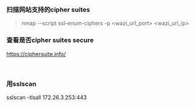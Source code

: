 ### 扫描网站支持的cipher suites<br>
>nmap --script ssl-enum-ciphers -p <wazi_url_port> <wazi_url_ip><br>
### 查看是否cipher suites secure<br>
https://ciphersuite.info/<br>
<br>
<br>
### 用sslscan<br>
sslscan -tlsall 172.26.3.253:443<br>
<br>
<br>
<br>
<br>
<br>
